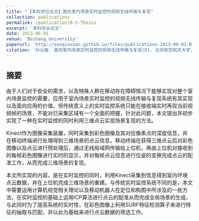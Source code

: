 ```yaml
---
title: "【本科学位论文】面向室内场景实时监控的视频无线传输与复现"
collection: publications
permalink: /publication/B-S-Thesis
excerpt: '本科毕业论文'
date: 2013-06-01
venue: 'Beihang University'
paperurl: 'http://sunqinxuan.github.io/files/publications-2013-06-01-B.S.Thesis.pdf'
citation: '孙沁璇. 面向室内场景实时监控的视频无线传输与复现[D]. 北京航空航天大学, 2013.'
---
```


## 摘要

由于人们对于安全的需求，以及特殊人群在移动存在障碍情况下能够实现对整个室内场景监控的需要，应用于室内场景实时监控的视频无线传输与复现系统有其实现以及面向应用的价值。但传统意义上的实时监控系统只能在接收端实时再现当前视频帧的场景，不能对已采集区域有一个全面的把握，针对此问题，本文提出并初步实现了一种在实时监控的同时利用三维点云实现场景复现的方法。

Kinect作为图像采集装置，同时采集到彩色图像及其对应像素点的深度信息，并在移动终端进行处理得到三维场景的点云信息。移动终端在获得三维点云后对彩色图像以及点云进行预处理后，通过无线局域网传输给上位机，再由上位机对接收到的每帧彩色图像进行实时的显示，并对每帧点云信息进行位姿的变换完成点云的配准工作，从而完成三维场景的复现。

本文所实现的内容，是在实时监控的同时，利用Kinect采集到信息得到室内环境点云数据，并在上位机完成三维场景的重建。与传统实时监控系统不同的是，本文中需要运用计算机视觉相关理论以及移动机器人在定位和构图中所涉及的一些方法，在实时监控的基础上运用ICP算法进行点云的配准从而完成全局场景的生成，与此同时为了提高系统的实时性，在彩色图像上利用SURF特征检测算子来进行特征的抽取与匹配，并以此为基础来进行点云数据的筛选工作。
